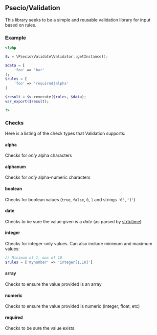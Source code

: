 ## Psecio/Validation

This library seeks to be a simple and reusable validation library for input based on rules.

### Example

```php
<?php

$v = \Psecio\Validate\Validator::getInstance();

$data = [
    'foo' => 'bar'
];
$rules = [
    'foo' => 'required|alpha'
]

$result = $v->execute($rules, $data);
var_export($result);

?>
```


### Checks

Here is a listing of the check types that Validation supports:

#### alpha
Checks for *only* alpha characters

#### alphanum
Checks for *only* alpha-numeric characters

#### boolean
Checks for boolean values (`true`, `false`, `0`, `1` and strings `'0'`, `'1'`)

#### date
Checks to be sure the value given is a *date* (as parsed by [strtotime](http://php.net/strtotime))

#### integer
Checks for integer-only values. Can also include minimum and maximum values:

```php
// Minimum of 1, max of 10
$rules = ['mynumber' => 'integer[1,10]']
```

#### array
Checks to ensure the value provided is an array

#### numeric
Checks to ensure the value provided is numeric (integer, float, etc)

#### required
Checks to be sure the value exists

